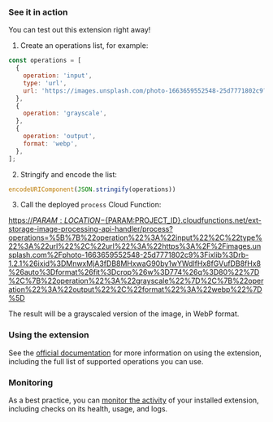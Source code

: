 ### See it in action

You can test out this extension right away!

1. Create an operations list, for example:

```js
const operations = [
  {
    operation: 'input',
    type: 'url',
    url: 'https://images.unsplash.com/photo-1663659552548-25d7771802c9?ixlib=rb-1.2.1&ixid=MnwxMjA3fDB8MHxwaG90by1wYWdlfHx8fGVufDB8fHx8&auto=format&fit=crop&w=774&q=80',
  },
  {
    operation: 'grayscale',
  },
  {
    operation: 'output',
    format: 'webp',
  },
];
```

2. Stringify and encode the list:

```js
encodeURIComponent(JSON.stringify(operations))
```

3. Call the deployed `process` Cloud Function:

[https://${PARAM:LOCATION}-${PARAM:PROJECT_ID}.cloudfunctions.net/ext-storage-image-processing-api-handler/process?operations=%5B%7B%22operation%22%3A%22input%22%2C%22type%22%3A%22url%22%2C%22url%22%3A%22https%3A%2F%2Fimages.unsplash.com%2Fphoto-1663659552548-25d7771802c9%3Fixlib%3Drb-1.2.1%26ixid%3DMnwxMjA3fDB8MHxwaG90by1wYWdlfHx8fGVufDB8fHx8%26auto%3Dformat%26fit%3Dcrop%26w%3D774%26q%3D80%22%7D%2C%7B%22operation%22%3A%22grayscale%22%7D%2C%7B%22operation%22%3A%22output%22%2C%22format%22%3A%22webp%22%7D%5D](https://${PARAM:LOCATION}-${PARAM:PROJECT_ID}.cloudfunctions.net/ext-storage-image-processing-api-handler/process?operations=%5B%7B%22operation%22%3A%22input%22%2C%22type%22%3A%22url%22%2C%22url%22%3A%22https%3A%2F%2Fimages.unsplash.com%2Fphoto-1663659552548-25d7771802c9%3Fixlib%3Drb-1.2.1%26ixid%3DMnwxMjA3fDB8MHxwaG90by1wYWdlfHx8fGVufDB8fHx8%26auto%3Dformat%26fit%3Dcrop%26w%3D774%26q%3D80%22%7D%2C%7B%22operation%22%3A%22grayscale%22%7D%2C%7B%22operation%22%3A%22output%22%2C%22format%22%3A%22webp%22%7D%5D)

The result will be a grayscaled version of the image, in WebP format.

### Using the extension

See the [official documentation](https://extensions.invertase.dev/storage-image-processing-api) for more information on using the extension, including the full list of supported operations you can use.

### Monitoring

As a best practice, you can [monitor the activity](https://firebase.google.com/docs/extensions/manage-installed-extensions#monitor) of your installed extension, including checks on its health, usage, and logs.

